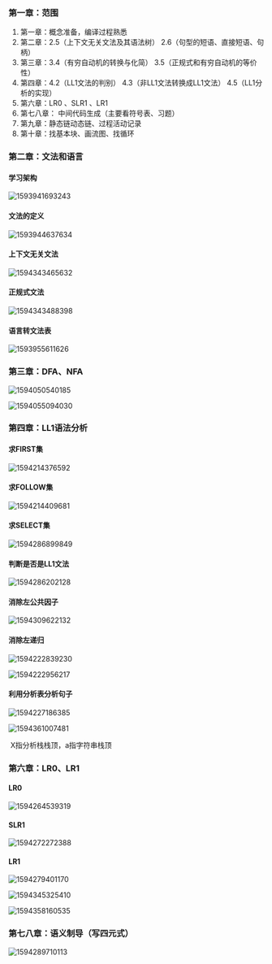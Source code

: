 ### 第一章：范围

1. 第一章：概念准备，编译过程熟悉
2. 第二章：2.5（上下文无关文法及其语法树） 2.6（句型的短语、直接短语、句柄）
3. 第三章：3.4（有穷自动机的转换与化简） 3.5（正规式和有穷自动机的等价性）
4. 第四章：4.2（LL1文法的判别） 4.3（非LL1文法转换成LL1文法） 4.5（LL1分析的实现）
5. 第六章：LR0 、SLR1 、LR1 
6. 第七八章： 中间代码生成（主要看符号表、习题）
7. 第九章：静态链动态链、过程活动记录
8. 第十章：找基本块、画流图、找循环

### 第二章：文法和语言

#### 学习架构

![1593941693243](assets/1593941693243.png)

#### 文法的定义

![1593944637634](assets/1593944637634.png)

#### 上下文无关文法

![1594343465632](assets/1594343465632.png)

#### 正规式文法

![1594343488398](assets/1594343488398.png)

#### 语言转文法表

![1593955611626](assets/1593955611626.png)

### 第三章：DFA、NFA

![1594050540185](assets/1594050540185.png)

![1594055094030](assets/1594055094030.png)

### 第四章：LL1语法分析

#### 求FIRST集

![1594214376592](assets/1594214376592.png)

#### 求FOLLOW集

![1594214409681](assets/1594214409681.png)

#### 求SELECT集

![1594286899849](assets/1594286899849.png)

#### 判断是否是LL1文法

![1594286202128](assets/1594286202128.png)

#### 消除左公共因子

![1594309622132](assets/1594309622132.png)

#### 消除左递归

![1594222839230](assets/1594222839230.png)

![1594222956217](assets/1594222956217.png)

#### 利用分析表分析句子

![1594227186385](assets/1594227186385.png)

![1594361007481](assets/1594361007481.png)

​	X指分析栈栈顶，a指字符串栈顶

### 第六章：LR0、LR1

#### LR0

![1594264539319](assets/1594264539319.png)



#### SLR1

![1594272272388](assets/1594272272388.png)



#### LR1

![1594279401170](assets/1594279401170.png)

![1594345325410](assets/1594345325410.png)

![1594358160535](assets/1594358160535.png)

### 第七八章：语义制导（写四元式）

![1594289710113](assets/1594289710113.png)
